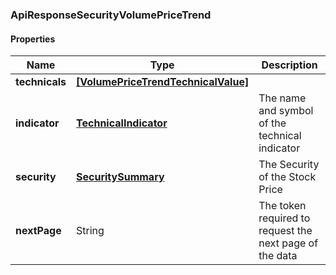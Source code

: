 
[//]: # (CLASS:ApiResponseSecurityVolumePriceTrend)

[//]: # (KIND:object)

### ApiResponseSecurityVolumePriceTrend

#### Properties

[//]: # (START_DEFINITION)

Name | Type | Description
------------ | ------------- | -------------
**technicals** | [**[VolumePriceTrendTechnicalValue]**](VolumePriceTrendTechnicalValue.md) |  &nbsp;
**indicator** | [**TechnicalIndicator**](TechnicalIndicator.md) | The name and symbol of the technical indicator &nbsp;
**security** | [**SecuritySummary**](SecuritySummary.md) | The Security of the Stock Price &nbsp;
**nextPage** | String | The token required to request the next page of the data &nbsp;

[//]: # (END_DEFINITION)


[//]: # (CONTAINED_CLASS:VolumePriceTrendTechnicalValue)


[//]: # (CONTAINED_CLASS:TechnicalIndicator)


[//]: # (CONTAINED_CLASS:SecuritySummary)





